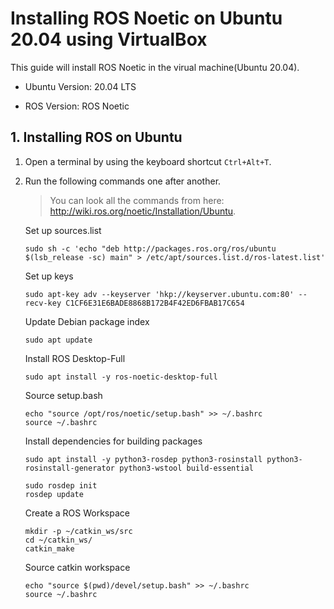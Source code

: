 # Installing ROS Noetic on Ubuntu 20.04 using VirtualBox
This guide will install ROS Noetic in the virual machine(Ubuntu 20.04). 

- Ubuntu Version: 20.04 LTS

- ROS Version: ROS Noetic

## 1. Installing ROS on Ubuntu

1. Open a terminal by using the keyboard shortcut `Ctrl+Alt+T`.

2. Run the following commands one after another. 

    > You can look all the commands from here: http://wiki.ros.org/noetic/Installation/Ubuntu.

    Set up sources.list
    
    ```
    sudo sh -c 'echo "deb http://packages.ros.org/ros/ubuntu $(lsb_release -sc) main" > /etc/apt/sources.list.d/ros-latest.list'
    ```
    
    Set up keys
    ```
    sudo apt-key adv --keyserver 'hkp://keyserver.ubuntu.com:80' --recv-key C1CF6E31E6BADE8868B172B4F42ED6FBAB17C654
    ```
    
    Update Debian package index
    ```
    sudo apt update
    ```
    
    Install ROS Desktop-Full
    ```
    sudo apt install -y ros-noetic-desktop-full
    ```
    
    Source setup.bash
    ```
    echo "source /opt/ros/noetic/setup.bash" >> ~/.bashrc
    source ~/.bashrc
    ```
    
    Install dependencies for building packages
    ```
    sudo apt install -y python3-rosdep python3-rosinstall python3-rosinstall-generator python3-wstool build-essential
    ```
    ```
    sudo rosdep init
    rosdep update
    ```
    
    Create a ROS Workspace
    ```
    mkdir -p ~/catkin_ws/src
    cd ~/catkin_ws/
    catkin_make
    ```
    
    Source catkin workspace
    ```
    echo "source $(pwd)/devel/setup.bash" >> ~/.bashrc
    source ~/.bashrc
    ```
